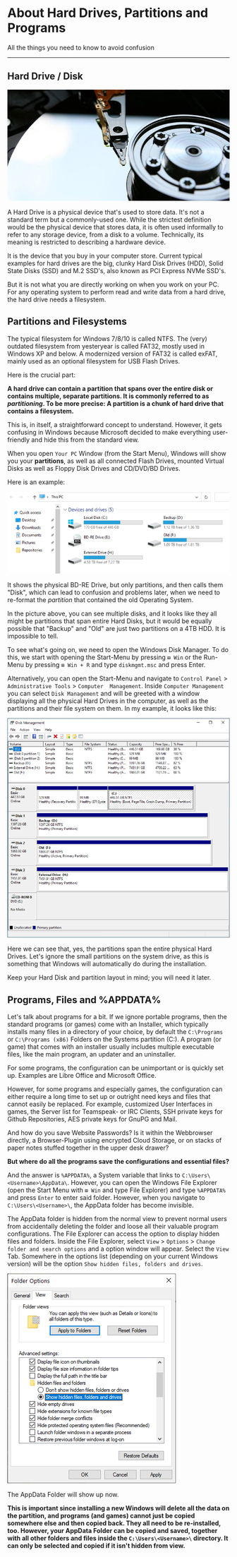 # About Hard Drives, Partitions and Programs

All the things you need to know to avoid confusion

***

## Hard Drive / Disk

![Hard Drive](img/en/drives/harddrive.jpg)

A Hard Drive is a physical device that's used to store data. It's not a standard term but a commonly-used one. While the strictest definition would be the physical device that stores data, it is often used informally to refer to any storage device, from a disk to a volume. Technically, its meaning is restricted to describing a hardware device.

It is the device that you buy in your computer store. Current typical examples for hard drives are the big, clunky Hard Disk Drives (HDD), Solid State Disks (SSD) and M.2 SSD's, also known as PCI Express NVMe SSD's.

But it is not what you are directly working on when you work on your PC. For any operating system to perform read and write data from a hard drive, the hard drive needs a filesystem.


## Partitions and Filesystems

The typical filesystem for Windows 7/8/10 is called NTFS. The (very) outdated filesystem from yesteryear is called FAT32, mostly used in Windows XP and below. A modernized version of FAT32 is called exFAT, mainly used as an optional filesystem for USB Flash Drives.

Here is the crucial part:

**A hard drive can contain a partition that spans over the entire disk or contains multiple, separate partitions. It is commonly referred to as *partitioning*. To be more precise: A partition is a chunk of hard drive that contains a filesystem.**

This is, in itself, a straightforward concept to understand. However, it gets confusing in Windows because Microsoft decided to make everything user-friendly and hide this from the standard view.

When you open `Your PC` Window (from the Start Menu), Windows will show you your **partitions**, as well as all connected Flash Drives, mounted Virtual Disks as well as Floppy Disk Drives and CD/DVD/BD Drives.

Here is an example:

![My PC](img/en/drives/devices_and_drives.png)

It shows the physical BD-RE Drive, but only partitions, and then calls them "Disk", which can lead to confusion and problems later, when we need to re-format the *partition* that contained the old  Operating System.

In the picture above, you can see multiple disks, and it looks like they all might be partitions that span entire Hard Disks, but it would be equally possible that "Backup" and "Old" are just two partitions on a 4TB HDD. It is impossible to tell.

To see what's going on, we need to open the Windows Disk Manager. To do this, we start with opening the Start-Menu by pressing
`⊞ Win` or the Run-Menu by pressing `⊞ Win + R` and type `diskmgmt.msc` and press Enter.

Alternatively, you can open the Start-Menu and navigate to `Control Panel` > `Administrative Tools` > `Computer  Management`. Inside
`Computer Management` you can select `Disk Management` and will be greeted with a window displaying all the physical Hard Drives in the computer, as well as the partitions and their file system on them. In my example, it looks like this:

![Disk Management](img/en/drives/diskmgmt.png)

Here we can see that, yes, the partitions span the entire physical Hard Drives. Let's ignore the small partitions on the system drive, as this is
something that Windows will automatically do during the installation.

Keep your Hard Disk and partition layout in mind; you will need it later.


## Programs, Files and %APPDATA%

Let's talk about programs for a bit. If we ignore portable programs, then the standard programs (or games) come with an Installer, which typically installs many files in a directory of your choice, by default the `C:\Programs` or `C:\Programs (x86)` Folders on the Systems partition (C:). A program (or game) that comes with an installer usually includes multiple executable files, like the main program, an updater and an uninstaller.

For some programs, the configuration can be unimportant or is quickly set up. Examples are Libre Office and Microsoft Office.

However, for some programs and especially games, the configuration can either require a long time to set up or outright need keys and files that cannot easily be replaced. For example, customized User Interfaces in games, the Server list for Teamspeak- or IRC Clients, SSH private keys for Github Repositories, AES private keys for GnuPG and Mail.

And how do you save Website Passwords? Is it within the Webbrowser directly, a Browser-Plugin using encrypted Cloud Storage, or on stacks of paper notes stuffed together in the upper desk drawer?

**But where do all the programs save the configurations and essential files?**

And the answer is `%APPDATA%`, a System variable that links to `C:\Users\<Username>\AppData\`. However, you can open the Windows File Explorer (open the Start Menu with `⊞ Win` and type File Explorer) and type `%APPDATA%` and press `Enter` to enter said folder. However, when you navigate to `C:\Users\<Username>\`, the AppData folder has become invisible.

The AppData folder is hidden from the normal view to prevent normal users from accidentally deleting the folder and loose all their valuable program configurations. The File Explorer can access the option to display hidden files and folders. Inside the File Explorer, select `View` > `Options` > `Change folder and search options` and a option window will appear. Select the `View` Tab. Somewhere in the options list (depending on your current Windows version) will be the option `Show hidden files, folders and drives`.

![Hidden Files](img/en/drives/hidden_files.png)

The AppData Folder will show up now.

**This is important since installing a new Windows will delete all the data on the partition, and programs (and games) cannot just be copied somewhere else and then copied back. They all need to be re-installed, too. However, your AppData Folder can be copied and saved, together with all other folders and files inside the `C:\Users\<Username>\` directory. It can only be selected and copied if it isn't hidden from view.**
